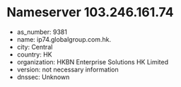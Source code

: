 # Nameserver 103.246.161.74

* as_number: 9381
* name: ip74.globalgroup.com.hk.
* city: Central
* country: HK
* organization: HKBN Enterprise Solutions HK Limited
* version: not necessary information
* dnssec: Unknown
